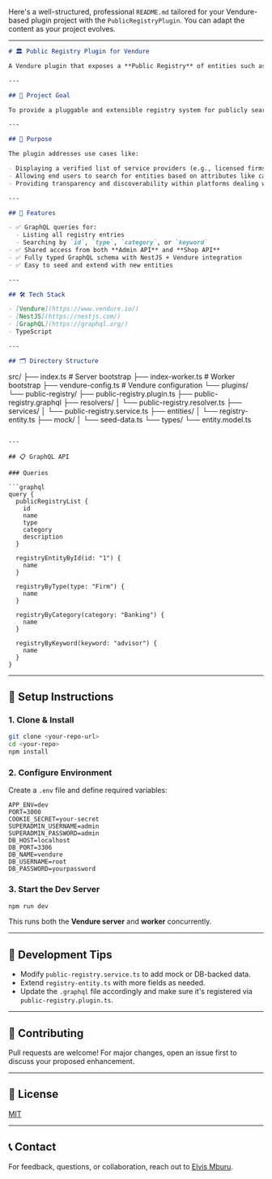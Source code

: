 Here's a well-structured, professional `README.md` tailored for your Vendure-based plugin project with the `PublicRegistryPlugin`. You can adapt the content as your project evolves.

---

```md
# 🏛️ Public Registry Plugin for Vendure

A Vendure plugin that exposes a **Public Registry** of entities such as firms and advisors through a GraphQL API, enabling both admin and storefront access.

---

## 📌 Project Goal

To provide a pluggable and extensible registry system for publicly searchable entities (e.g., financial institutions, professionals), allowing users to query by **type**, **category**, or **keyword**.

---

## 🧩 Purpose

The plugin addresses use cases like:

- Displaying a verified list of service providers (e.g., licensed firms, advisors).
- Allowing end users to search for entities based on attributes like category or type.
- Providing transparency and discoverability within platforms dealing with financial or regulatory entities.

---

## 🚀 Features

- ✅ GraphQL queries for:
  - Listing all registry entries
  - Searching by `id`, `type`, `category`, or `keyword`
- ✅ Shared access from both **Admin API** and **Shop API**
- ✅ Fully typed GraphQL schema with NestJS + Vendure integration
- ✅ Easy to seed and extend with new entities

---

## 🛠️ Tech Stack

- [Vendure](https://www.vendure.io/)
- [NestJS](https://nestjs.com/)
- [GraphQL](https://graphql.org/)
- TypeScript

---

## 🗂️ Directory Structure

```

src/
├── index.ts                     # Server bootstrap
├── index-worker.ts             # Worker bootstrap
├── vendure-config.ts           # Vendure configuration
└── plugins/
└── public-registry/
├── public-registry.plugin.ts
├── public-registry.graphql
├── resolvers/
│   └── public-registry.resolver.ts
├── services/
│   └── public-registry.service.ts
├── entities/
│   └── registry-entity.ts
├── mock/
│   └── seed-data.ts
└── types/
└── entity.model.ts

````

---

## 📋 GraphQL API

### Queries

```graphql
query {
  publicRegistryList {
    id
    name
    type
    category
    description
  }

  registryEntityById(id: "1") {
    name
  }

  registryByType(type: "Firm") {
    name
  }

  registryByCategory(category: "Banking") {
    name
  }

  registryByKeyword(keyword: "advisor") {
    name
  }
}
````

---

## 🔧 Setup Instructions

### 1. Clone & Install

```bash
git clone <your-repo-url>
cd <your-repo>
npm install
```

### 2. Configure Environment

Create a `.env` file and define required variables:

```env
APP_ENV=dev
PORT=3000
COOKIE_SECRET=your-secret
SUPERADMIN_USERNAME=admin
SUPERADMIN_PASSWORD=admin
DB_HOST=localhost
DB_PORT=3306
DB_NAME=vendure
DB_USERNAME=root
DB_PASSWORD=yourpassword
```

### 3. Start the Dev Server

```bash
npm run dev
```

This runs both the **Vendure server** and **worker** concurrently.

---

## 🧪 Development Tips

* Modify `public-registry.service.ts` to add mock or DB-backed data.
* Extend `registry-entity.ts` with more fields as needed.
* Update the `.graphql` file accordingly and make sure it's registered via `public-registry.plugin.ts`.

---

## 🤝 Contributing

Pull requests are welcome! For major changes, open an issue first to discuss your proposed enhancement.

---

## 🧾 License

[MIT](LICENSE)

---

## 📞 Contact

For feedback, questions, or collaboration, reach out to [Elvis Mburu](mailto:your.mburuelvis310@gmail.com).

